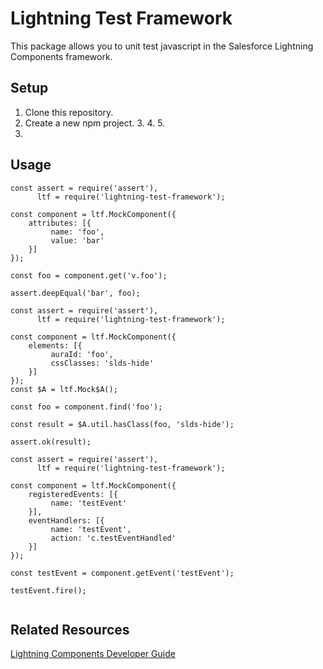 Lightning Test Framework
=====================

This package allows you to unit test javascript in the Salesforce Lightning Components framework.

Setup
--------

 1. Clone this repository.
 2. Create a new npm project.
     3. 
     4. 
     5. 
 6. 

Usage
--------
```
const assert = require('assert'),
      ltf = require('lightning-test-framework');
 
const component = ltf.MockComponent({
    attributes: [{
         name: 'foo',
         value: 'bar'
    }]
});
 
const foo = component.get('v.foo');
 
assert.deepEqual('bar', foo);
```
```
const assert = require('assert'),
      ltf = require('lightning-test-framework');
 
const component = ltf.MockComponent({
    elements: [{
         auraId: 'foo',
         cssClasses: 'slds-hide'
    }]
});
const $A = ltf.Mock$A();
 
const foo = component.find('foo');
 
const result = $A.util.hasClass(foo, 'slds-hide');
 
assert.ok(result);
```
```
const assert = require('assert'),
      ltf = require('lightning-test-framework');
 
const component = ltf.MockComponent({
    registeredEvents: [{
         name: 'testEvent'
    }],
    eventHandlers: [{
         name: 'testEvent',
         action: 'c.testEventHandled' 
    }]
});
 
const testEvent = component.getEvent('testEvent');

testEvent.fire();
 
```

Related Resources
--------
[Lightning Components Developer Guide](https://developer.salesforce.com/docs/atlas.en-us.lightning.meta/lightning/components_overview.htm)

